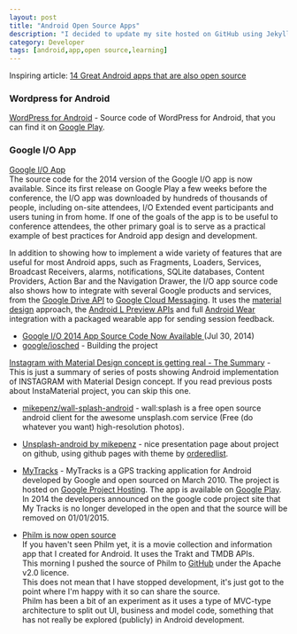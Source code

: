 ```yaml
---
layout: post
title: "Android Open Source Apps"
description: "I decided to update my site hosted on GitHub using Jekyll ..."
category: Developer
tags: [android,app,open source,learning]
---
```


Inspiring article: [14 Great Android apps that are also open source](http://blog.interstellr.com/post/39321551640/14-great-android-apps-that-are-also-open-source)

### Wordpress for Android
[WordPress for Android](https://github.com/wordpress-mobile/WordPress-Android) - Source code of WordPress for Android,  that you can find it on [Google Play](https://play.google.com/store/apps/details?id=org.wordpress.android).

### Google I/O App
[Google I/O App](https://github.com/google/iosched)  
The source code for the 2014 version of the Google I/O app is now available. Since its first release on Google Play a few weeks before the conference, the I/O app was downloaded by hundreds of thousands of people, including on-site attendees, I/O Extended event participants and users tuning in from home. If one of the goals of the app is to be useful to conference attendees, the other primary goal is to serve as a practical example of best practices for Android app design and development.  

In addition to showing how to implement a wide variety of features that are useful for most Android apps, such as Fragments, Loaders, Services, Broadcast Receivers, alarms, notifications, SQLite databases, Content Providers, Action Bar and the Navigation Drawer, the I/O app source code also shows how to integrate with several Google products and services, from the [Google Drive API](https://developers.google.com/drive/) to [Google Cloud Messaging](http://developer.android.com/google/gcm/index.html). It uses the [material design](http://www.google.com/design/spec/material-design/introduction.html) approach, the [Android L Preview APIs](http://developer.android.com/preview/index.html) and full [Android Wear](http://developer.android.com/wear/index.html) integration with a packaged wearable app for sending session feedback.

* [Google I/O 2014 App Source Code Now Available ](http://android-developers.blogspot.de/2014/07/google-io-2014-app-source-code-now.html) (Jul 30, 2014)
* [google/iosched](https://github.com/google/iosched/blob/master/doc/BUILDING.md) - Building the project

[Instagram with Material Design concept is getting real - The Summary](http://frogermcs.github.io/Instagram-with-Material-Design-concept-is-getting-real-the-summary/) - This is just a summary of series of posts showing Android implementation of INSTAGRAM with Material Design concept. If you read previous posts about InstaMaterial project, you can skip this one.


* [mikepenz/wall-splash-android](https://github.com/mikepenz/wall-splash-android) - wall:splash is a free open source android client for the awesome unsplash.com service (Free (do whatever you want) high-resolution photos).

* [Unsplash-android by mikepenz](http://mikepenz.github.io/wall-splash-android/) - nice presentation page about project on github, using github pages with theme by [orderedlist](https://github.com/orderedlist).



* [MyTracks](http://en.wikipedia.org/wiki/MyTracks) - MyTracks is a GPS tracking application for Android developed by Google and open sourced on March 2010. The project is hosted on [Google Project Hosting](https://code.google.com/p/mytracks/). The app is available on [Google Play](https://play.google.com/store/apps/details?id=com.google.android.maps.mytracks&hl=en). In 2014 the developers announced on the google code project site that My Tracks is no longer developed in the open and that the source will be removed on 01/01/2015.

* [Philm is now open source](http://chris.banes.me/2014/06/18/philm-is-now-open-source/)  
  If you haven't seen Philm yet, it is a movie collection and information app that I created for Android. It uses the Trakt and TMDB APIs.  
This morning I pushed the source of Philm to [GitHub](https://github.com/chrisbanes/philm) under the Apache v2.0 licence.  
This does not mean that I have stopped development, it's just got to the point where I'm happy with it so can share the source.  
Philm has been a bit of an experiment as it uses a type of MVC-type architecture to split out UI, business and model code, something that has not really be explored (publicly) in Android development.
